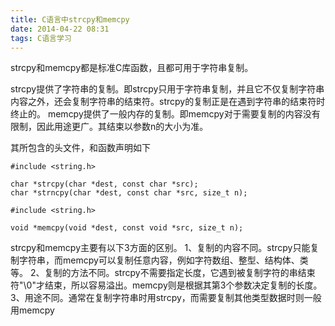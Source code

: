 ```yaml
---
title: C语言中strcpy和memcpy
date: 2014-04-22 08:31
tags: C语言学习
---
```

strcpy和memcpy都是标准C库函数，且都可用于字符串复制。

strcpy提供了字符串的复制。即strcpy只用于字符串复制，并且它不仅复制字符串内容之外，还会复制字符串的结束符。strcpy的复制正是在遇到字符串的结束符时终止的。
memcpy提供了一般内存的复制。即memcpy对于需要复制的内容没有限制，因此用途更广。其结束以参数n的大小为准。

其所包含的头文件，和函数声明如下       
```
#include <string.h>  
  
char *strcpy(char *dest, const char *src);  
char *strncpy(char *dest, const char *src, size_t n);  
```

```
#include <string.h>  
  
void *memcpy(void *dest, const void *src, size_t n);  
```



strcpy和memcpy主要有以下3方面的区别。
1、复制的内容不同。strcpy只能复制字符串，而memcpy可以复制任意内容，例如字符数组、整型、结构体、类等。
2、复制的方法不同。strcpy不需要指定长度，它遇到被复制字符的串结束符"\0"才结束，所以容易溢出。memcpy则是根据其第3个参数决定复制的长度。
3、用途不同。通常在复制字符串时用strcpy，而需要复制其他类型数据时则一般用memcpy